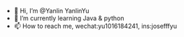 - 👋 Hi, I’m @Yanlin YanlinYu
- 🌱 I’m currently learning Java & python 
- 📫 How to reach me, wechat:yu1016184241, ins:josefffyu

<!---
JoseffYu/JoseffYu is a ✨ special ✨ repository because its `README.md` (this file) appears on your GitHub profile.
You can click the Preview link to take a look at your changes.
--->
